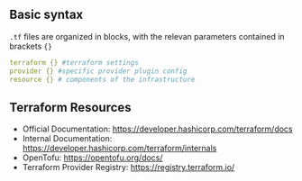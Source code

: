 ## Basic syntax
`.tf` files are organized in blocks, with the relevan parameters contained in brackets `{}`
```yml
terraform {} #terraform settings
provider {} #specific provider plugin config 
resource {} # components of the infrastructure
```
## Terraform Resources

* Official Documentation: https://developer.hashicorp.com/terraform/docs
* Internal Documentation: https://developer.hashicorp.com/terraform/internals
* OpenTofu: https://opentofu.org/docs/
* Terraform Provider Registry: https://registry.terraform.io/
